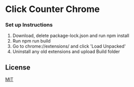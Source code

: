 # Click Counter Chrome

### Set up Instructions

1. Download, delete package-lock.json and run npm install
2. Run npm run build 
3. Go to chrome://extensions/ and click 'Load Unpacked'
4. Uninstall any old extensions and upload Build folder

## License

[MIT](https://choosealicense.com/licenses/mit/)